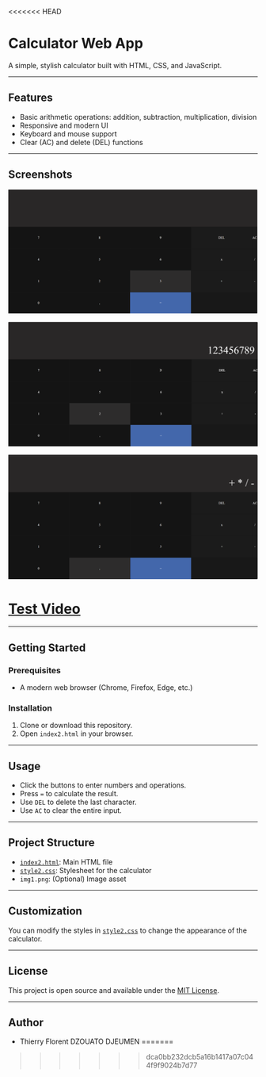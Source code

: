 <<<<<<< HEAD
# Calculator Web App

A simple, stylish calculator built with HTML, CSS, and JavaScript.

---

## Features

- Basic arithmetic operations: addition, subtraction, multiplication, division
- Responsive and modern UI
- Keyboard and mouse support
- Clear (AC) and delete (DEL) functions

---

## Screenshots

<!-- Add your screenshots below this line -->

![Calculator Pic 1](output.png)

![Calculator Pic 2](figures.png)

![Calculator Pic 3](operations.png)

# [Test Video](videoTest.mp4)

---

## Getting Started

### Prerequisites

- A modern web browser (Chrome, Firefox, Edge, etc.)

### Installation

1. Clone or download this repository.
2. Open `index2.html` in your browser.

---

## Usage

- Click the buttons to enter numbers and operations.
- Press `=` to calculate the result.
- Use `DEL` to delete the last character.
- Use `AC` to clear the entire input.

---

## Project Structure

- [`index2.html`](index2.html): Main HTML file
- [`style2.css`](style2.css): Stylesheet for the calculator
- `img1.png`: (Optional) Image asset

---

## Customization

You can modify the styles in [`style2.css`](style2.css) to change the appearance of the calculator.

---

## License

This project is open source and available under the [MIT License](LICENSE).

---

## Author

- Thierry Florent DZOUATO DJEUMEN
=======

>>>>>>> dca0bb232dcb5a16b1417a07c044f9f9024b7d77
